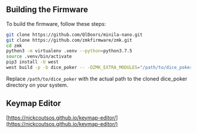 ## Building the Firmware

To build the firmware, follow these steps:

```bash
git clone https://github.com/QlDoors/minila-nano.git
git clone https://github.com/zmkfirmware/zmk.git
cd zmk
python3 -m virtualenv .venv --python=python3.7.5
source .venv/bin/activate
pip3 install -U west
west build -p -b dice_poker -- -DZMK_EXTRA_MODULES="/path/to/dice_poker" -DZMK_CONFIG="/path/to/dice_poker/config"
```

Replace `/path/to/dice_poker` with the actual path to the cloned dice_poker directory on your system.

## Keymap Editor

[https://nickcoutsos.github.io/keymap-editor/](https://nickcoutsos.github.io/keymap-editor/)